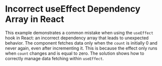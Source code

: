 # Incorrect useEffect Dependency Array in React

This example demonstrates a common mistake when using the `useEffect` hook in React: an incorrect dependency array that leads to unexpected behavior.  The component fetches data only when the `count` is initially 0 and never again, even after incrementing it. This is because the effect only runs when `count` changes and is equal to zero.  The solution shows how to correctly manage data fetching within `useEffect`.